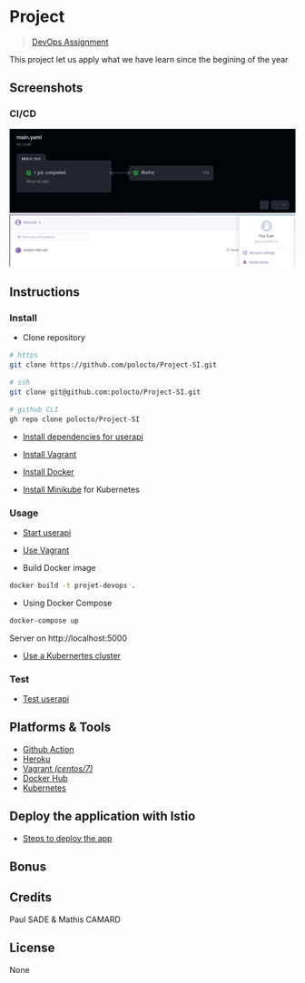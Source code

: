 # Project
>[DevOps Assignment](https://github.com/adaltas/ece-devops-2021-fall/blob/master/PROJECT.md)

This project let us apply what we have learn since the begining of the year

## Screenshots
### CI/CD
![Github Action](./img/githubAction.png)
![Heroku Integration](./img/heroku.png)


## Instructions
### Install
- Clone repository
```sh
# https
git clone https://github.com/polocto/Project-SI.git
```
```sh
# ssh
git clone git@github.com:polocto/Project-SI.git
```
```sh
# github CLI
gh repo clone polocto/Project-SI
```
- [Install dependencies for userapi](./userapi/README.md#installation)

- [Install Vagrant](iac/README.md#prerequisite)

- [Install Docker](https://www.docker.com/get-started)

- [Install Minikube](https://minikube.sigs.k8s.io/docs/start/) for Kubernetes


### Usage
- [Start userapi](./userapi/README.md#usage)

- [Use Vagrant](iac/README.md#usage)

- Build Docker image

```sh
docker build -t projet-devops .
```

- Using Docker Compose

```sh
docker-compose up
```
Server on http://localhost:5000

- [Use a Kubernertes cluster](./k8s/README.md#usage)


### Test
- [Test userapi](./userapi/README.md#testing)

## Platforms & Tools
- [Github Action](https://github.com/polocto/Project-SI/actions)
- [Heroku](https://dashboard.heroku.com/apps)
- [Vagrant *(centos/7)*](https://www.vagrantup.com/)
- [Docker Hub](https://hub.docker.com)
- [Kubernetes](https://kubernetes.io/)

## Deploy the application with Istio
- [Steps to deploy the app](/service_mesh/README.md)

## Bonus

## Credits
Paul SADE & Mathis CAMARD

## License
None

